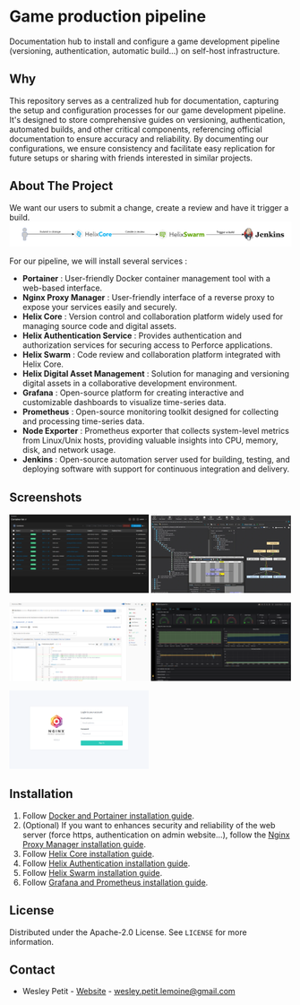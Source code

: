 # Game production pipeline

Documentation hub to install and configure a game development pipeline (versioning, authentication, automatic build...) on self-host infrastructure.

## Why

This repository serves as a centralized hub for documentation, capturing the setup and configuration processes for our game development pipeline. It's designed to store comprehensive guides on versioning, authentication, automated builds, and other critical components, referencing official documentation to ensure accuracy and reliability. By documenting our configurations, we ensure consistency and facilitate easy replication for future setups or sharing with friends interested in similar projects.

## About The Project

We want our users to submit a change, create a review and have it trigger a build.  
![Game pipeline](assets/0-pipeline.png)

For our pipeline, we will install several services :

- **Portainer** : User-friendly Docker container management tool with a web-based interface.
- **Nginx Proxy Manager** : User-friendly interface of a reverse proxy to expose your services easily and securely.
- **Helix Core** : Version control and collaboration platform widely used for managing source code and digital assets.
- **Helix Authentication Service** : Provides authentication and authorization services for securing access to Perforce applications.
- **Helix Swarm** : Code review and collaboration platform integrated with Helix Core.
- **Helix Digital Asset Management** : Solution for managing and versioning digital assets in a collaborative development environment.
- **Grafana** : Open-source platform for creating interactive and customizable dashboards to visualize time-series data.
- **Prometheus** : Open-source monitoring toolkit designed for collecting and processing time-series data.
- **Node Exporter** : Prometheus exporter that collects system-level metrics from Linux/Unix hosts, providing valuable insights into CPU, memory, disk, and network usage.
- **Jenkins** : Open-source automation server used for building, testing, and deploying software with support for continuous integration and delivery.

## Screenshots

<p>
  <img src="assets/portainer-interface.PNG" alt="Portainer Interface" width="49.5%">
  <img src="assets/p4v-interface.webp" alt="P4V Interface" width="49.5%">
</p>

<p>
  <img src="assets/helix-swarm-interface.png" alt="Helix Swarm Web Page" width="49.5%">
  <img src="assets/grafana-interface.png" alt="Grafana Metrics Dashboard" width="49.5%">
</p>

<p>
  <img src="assets/nginx-proxy-manager-interface.PNG" alt="Nginx Proxy Manager Web Page" width="49.5%">
</p>

## Installation

1. Follow [Docker and Portainer installation guide](docs/install-docker.md).
2. (Optional) If you want to enhances security and reliability of the web server (force https, authentication on admin website...), follow the [Nginx Proxy Manager installation guide](docs/install-nginx-proxy-manager-interface.md).
3. Follow [Helix Core installation guide](docs/install-helix-core.md).
4. Follow [Helix Authentication installation guide](docs/install-helix-authentication-service.md).
5. Follow [Helix Swarm installation guide](docs/install-helix-swarm.md).
6. Follow [Grafana and Prometheus installation guide](docs/install-grafana-with-prometheus.md).

## License

Distributed under the Apache-2.0 License. See `LICENSE` for more information.

## Contact

- Wesley Petit - [Website](https://wesleypetit.fr/) - wesley.petit.lemoine@gmail.com